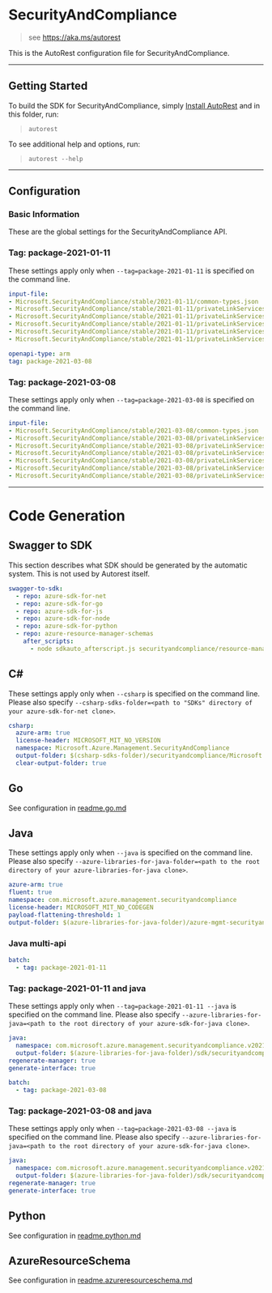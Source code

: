 # SecurityAndCompliance

> see https://aka.ms/autorest

This is the AutoRest configuration file for SecurityAndCompliance.



---
## Getting Started
To build the SDK for SecurityAndCompliance, simply [Install AutoRest](https://aka.ms/autorest/install) and in this folder, run:

> `autorest`

To see additional help and options, run:

> `autorest --help`
---

## Configuration



### Basic Information
These are the global settings for the SecurityAndCompliance API.

### Tag: package-2021-01-11

These settings apply only when `--tag=package-2021-01-11` is specified on the command line.

``` yaml $(tag) == 'package-2021-01-11'
input-file:
- Microsoft.SecurityAndCompliance/stable/2021-01-11/common-types.json
- Microsoft.SecurityAndCompliance/stable/2021-01-11/privateLinkServicesForEDMUpload.json
- Microsoft.SecurityAndCompliance/stable/2021-01-11/privateLinkServicesForM365ComplianceCenter.json
- Microsoft.SecurityAndCompliance/stable/2021-01-11/privateLinkServicesForM365SecurityCenter.json
- Microsoft.SecurityAndCompliance/stable/2021-01-11/privateLinkServicesForO365ManagementActivityAPI.json
- Microsoft.SecurityAndCompliance/stable/2021-01-11/privateLinkServicesForSCCPowershell.json
```

``` yaml
openapi-type: arm
tag: package-2021-03-08
```

### Tag: package-2021-03-08

These settings apply only when `--tag=package-2021-03-08` is specified on the command line.

``` yaml $(tag) == 'package-2021-03-08'
input-file:
- Microsoft.SecurityAndCompliance/stable/2021-03-08/common-types.json
- Microsoft.SecurityAndCompliance/stable/2021-03-08/privateLinkServicesForEDMUpload.json
- Microsoft.SecurityAndCompliance/stable/2021-03-08/privateLinkServicesForM365ComplianceCenter.json
- Microsoft.SecurityAndCompliance/stable/2021-03-08/privateLinkServicesForM365SecurityCenter.json
- Microsoft.SecurityAndCompliance/stable/2021-03-08/privateLinkServicesForO365ManagementActivityAPI.json
- Microsoft.SecurityAndCompliance/stable/2021-03-08/privateLinkServicesForSCCPowershell.json
- Microsoft.SecurityAndCompliance/stable/2021-03-08/privateLinkServicesForMIPPolicySync.json
```

---
# Code Generation


## Swagger to SDK

This section describes what SDK should be generated by the automatic system.
This is not used by Autorest itself.

``` yaml $(swagger-to-sdk)
swagger-to-sdk:
  - repo: azure-sdk-for-net
  - repo: azure-sdk-for-go
  - repo: azure-sdk-for-js
  - repo: azure-sdk-for-node
  - repo: azure-sdk-for-python
  - repo: azure-resource-manager-schemas
    after_scripts:
      - node sdkauto_afterscript.js securityandcompliance/resource-manager
```

## C#

These settings apply only when `--csharp` is specified on the command line.
Please also specify `--csharp-sdks-folder=<path to "SDKs" directory of your azure-sdk-for-net clone>`.

``` yaml $(csharp)
csharp:
  azure-arm: true
  license-header: MICROSOFT_MIT_NO_VERSION
  namespace: Microsoft.Azure.Management.SecurityAndCompliance
  output-folder: $(csharp-sdks-folder)/securityandcompliance/Microsoft.Azure.Management.SecurityAndCompliance/src/Generated
  clear-output-folder: true
```

## Go

See configuration in [readme.go.md](./readme.go.md)

## Java

These settings apply only when `--java` is specified on the command line.
Please also specify `--azure-libraries-for-java-folder=<path to the root directory of your azure-libraries-for-java clone>`.

``` yaml $(java)
azure-arm: true
fluent: true
namespace: com.microsoft.azure.management.securityandcompliance
license-header: MICROSOFT_MIT_NO_CODEGEN
payload-flattening-threshold: 1
output-folder: $(azure-libraries-for-java-folder)/azure-mgmt-securityandcompliance
```

### Java multi-api

``` yaml $(java) && $(multiapi)
batch:
  - tag: package-2021-01-11
```

### Tag: package-2021-01-11 and java

These settings apply only when `--tag=package-2021-01-11 --java` is specified on the command line.
Please also specify `--azure-libraries-for-java=<path to the root directory of your azure-sdk-for-java clone>`.

``` yaml $(tag) == 'package-2021-01-11' && $(java) && $(multiapi)
java:
  namespace: com.microsoft.azure.management.securityandcompliance.v2021_01_11
  output-folder: $(azure-libraries-for-java-folder)/sdk/securityandcompliance/mgmt-v2021_01_11
regenerate-manager: true
generate-interface: true
```

``` yaml $(java) && $(multiapi)
batch:
  - tag: package-2021-03-08
```

### Tag: package-2021-03-08 and java

These settings apply only when `--tag=package-2021-03-08 --java` is specified on the command line.
Please also specify `--azure-libraries-for-java=<path to the root directory of your azure-sdk-for-java clone>`.

``` yaml $(tag) == 'package-2021-03-08' && $(java) && $(multiapi)
java:
  namespace: com.microsoft.azure.management.securityandcompliance.v2021_03_08
  output-folder: $(azure-libraries-for-java-folder)/sdk/securityandcompliance/mgmt-v2021_03_08
regenerate-manager: true
generate-interface: true
```

## Python

See configuration in [readme.python.md](./readme.python.md)



## AzureResourceSchema

See configuration in [readme.azureresourceschema.md](./readme.azureresourceschema.md)

